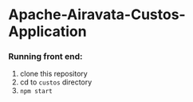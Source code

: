 # Apache-Airavata-Custos-Application

### Running front end:
1. clone this repository
2. cd to `custos` directory
3. `npm start`

